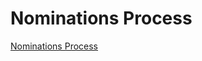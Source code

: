 # Nominations Process

[Nominations Process](https://docs.google.com/document/d/1-9Dl1zNwQXmEFygxm-Z7vgsuc6yuLB9jEqhGrt-TWSA/edit?usp=sharing)

